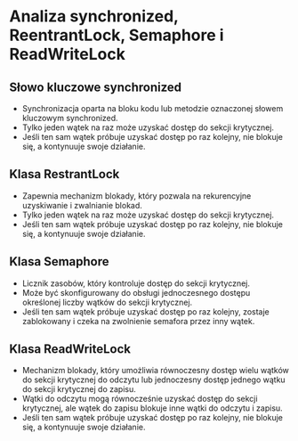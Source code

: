 # Analiza synchronized, ReentrantLock, Semaphore i ReadWriteLock

## Słowo kluczowe synchronized

- Synchronizacja oparta na bloku kodu lub metodzie oznaczonej słowem kluczowym synchronized.
- Tylko jeden wątek na raz może uzyskać dostęp do sekcji krytycznej.
- Jeśli ten sam wątek próbuje uzyskać dostęp po raz kolejny, nie blokuje się, a kontynuuje swoje działanie.

## Klasa RestrantLock

- Zapewnia mechanizm blokady, który pozwala na rekurencyjne uzyskiwanie i zwalnianie blokad.
- Tylko jeden wątek na raz może uzyskać dostęp do sekcji krytycznej.
- Jeśli ten sam wątek próbuje uzyskać dostęp po raz kolejny, nie blokuje się, a kontynuuje swoje działanie.

## Klasa Semaphore

- Licznik zasobów, który kontroluje dostęp do sekcji krytycznej.
- Może być skonfigurowany do obsługi jednoczesnego dostępu określonej liczby wątków do sekcji krytycznej.
- Jeśli ten sam wątek próbuje uzyskać dostęp po raz kolejny, zostaje zablokowany i czeka na zwolnienie semafora przez inny wątek.

## Klasa ReadWriteLock

- Mechanizm blokady, który umożliwia równoczesny dostęp wielu wątków do sekcji krytycznej do odczytu lub jednoczesny dostęp jednego wątku do sekcji krytycznej do zapisu.
- Wątki do odczytu mogą równocześnie uzyskać dostęp do sekcji krytycznej, ale wątek do zapisu blokuje inne wątki do odczytu i zapisu.
- Jeśli ten sam wątek próbuje uzyskać dostęp po raz kolejny, nie blokuje się, a kontynuuje swoje działanie.
